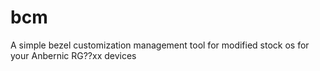 # bcm
A simple bezel customization management tool for modified stock os for your Anbernic RG??xx devices

